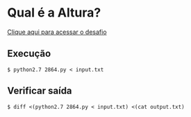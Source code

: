 # Qual é a Altura?
[Clique aqui para acessar o desafio](https://www.urionlinejudge.com.br/judge/pt/problems/view/2864)

## Execução
```
$ python2.7 2864.py < input.txt
```

## Verificar saída
```
$ diff <(python2.7 2864.py < input.txt) <(cat output.txt)
```